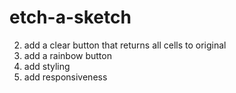 # etch-a-sketch
<!-- 1. add a slider bar to change the amount of grid squares -->
2. add a clear button that returns all cells to original 
3. add a rainbow button
4. add styling
5. add responsiveness